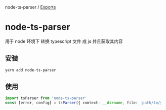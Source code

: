 node-ts-parser / [Exports](modules.md)

# node-ts-parser

用于 node 环境下 转换 typescript 文件 成 js 并且获取其内容

## 安装

```bash
yarn add node-ts-parser
```

## 使用

```typescript
import tsParser from 'node-ts-parser'
const [error, config] = tsParser({ context: __dirname, file: 'path/to/yyl.config.ts' })
```

